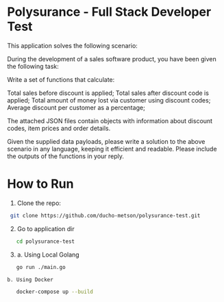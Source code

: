 # Polysurance - Full Stack Developer Test

This application solves the following scenario:

During the development of a sales software product, you have been given the following task:

 

Write a set of functions that calculate:

Total sales before discount is applied;
Total sales after discount code is applied;
Total amount of money lost via customer using discount codes;
Average discount per customer as a percentage;
 

The attached JSON files contain objects with information about discount codes, item prices and order details.

 

Given the supplied data payloads, please write a solution to the above scenario in any language, keeping it efficient and readable. Please include the outputs of the functions in your reply.


# How to Run
1. Clone the repo:
```bash
 git clone https://github.com/ducho-metson/polysurance-test.git
```
2. Go to application dir
```bash
   cd polysurance-test
```


3. 
    a. Using Local Golang 
```bash
   go run ./main.go
```
    b. Using Docker
```bash
   docker-compose up --build
```

